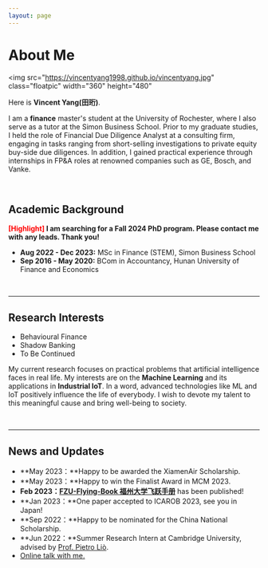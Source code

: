```yaml
---
layout: page
---
```


# About Me

<img src="https://vincentyang1998.github.io/vincentyang.jpg" class="floatpic" width="360" height="480"

Here is **Vincent Yang(田珩)**.

I am a **finance** master's student at the University of Rochester, where I also serve as a tutor at the Simon Business School. Prior to my graduate studies, I held the role of Financial Due Diligence Analyst at a consulting firm, engaging in tasks ranging from short-selling investigations to private equity buy-side due diligences. In addition, I gained practical experience through internships in FP&A roles at renowned companies such as GE, Bosch, and Vanke.

<br>

## Academic Background

**<font color='red'>[Highlight]</font> I am searching for a Fall 2024 PhD program. Please contact me with any leads. Thank you!**

- **Aug 2022 - Dec 2023:** MSc in Finance (STEM), Simon Business School
- **Sep 2016 - May 2020:** BCom in Accountancy, Hunan University of Finance and Economics

<br>

---

## Research Interests

- Behavioural Finance
- Shadow Banking
- To Be Continued

My current research focuses on practical problems that artificial intelligence faces in real life. My interests are on the **Machine Learning** and its applications in **Industrial IoT**. In a word, advanced technologies like ML and IoT positively influence the life of everybody.  I wish to devote my talent to this meaningful cause and bring well-being to society.

<br>

---

## News and Updates

- **May 2023：**Happy to be awarded the XiamenAir Scholarship.
- **May 2023：**Happy to win the Finalist Award in MCM 2023.
- **Feb 2023：**[**FZU-Flying-Book 福州大学飞跃手册**](https://fzu-fly.online/) has been published!
- **Jan 2023：**One paper accepted to ICAROB 2023, see you in Japan!
- **Sep 2022：**Happy to be nominated for the China National Scholarship.
- **Jun 2022：**Summer Research Intern at Cambridge University, advised by [Prof. Pietro Liò](https://www.cl.cam.ac.uk/~pl219/ ).
- [Online talk with me.](https://calendly.com/lancecai/meet-with-lance)
